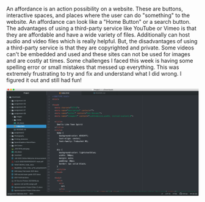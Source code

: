 An affordance is an action possibility on a website. These are buttons, interactive spaces, and places where the user can do "something" to the website. An affordance can look like a "Home Button" or a search button.
The advantages of using a third-party service like YouTube or Vimeo is that they are affordable and have a wide variety of files. Additionally can host audio and video files which is really helpful.
But, the disadvantages of using a third-party service is that they are copyrighted and private. Some videos can't be embedded and used and these sites can not be used for images and are costly at times.
Some challenges I faced this week is having some spelling error or small mistakes that messed up everything. This was extremely frustrating to try and fix and understand what I did wrong. I figured it out and still had fun!

![Screenshot](./images/Screen.png)
